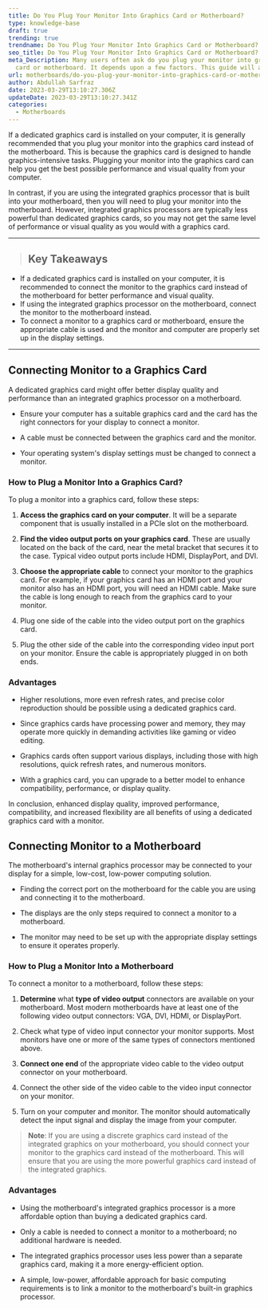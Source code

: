 ```yaml
---
title: Do You Plug Your Monitor Into Graphics Card or Motherboard?
type: knowledge-base
draft: true
trending: true
trendname: Do You Plug Your Monitor Into Graphics Card or Motherboard?
seo_title: Do You Plug Your Monitor Into Graphics Card or Motherboard?
meta_Description: Many users often ask do you plug your monitor into graphics
  card or motherboard. It depends upon a few factors. This guide will answer it.
url: motherboards/do-you-plug-your-monitor-into-graphics-card-or-motherboard/
author: Abdullah Sarfraz
date: 2023-03-29T13:10:27.306Z
updateDate: 2023-03-29T13:10:27.341Z
categories:
  - Motherboards
---
```

If a dedicated graphics card is installed on your computer, it is generally recommended that you plug your monitor into the graphics card instead of the motherboard. This is because the graphics card is designed to handle graphics-intensive tasks. Plugging your monitor into the graphics card can help you get the best possible performance and visual quality from your computer.

In contrast, if you are using the integrated graphics processor that is built into your motherboard, then you will need to plug your monitor into the motherboard. However, integrated graphics processors are typically less powerful than dedicated graphics cards, so you may not get the same level of performance or visual quality as you would with a graphics card.

- - -

> ## Key Takeaways

* If a dedicated graphics card is installed on your computer, it is recommended to connect the monitor to the graphics card instead of the motherboard for better performance and visual quality.
* If using the integrated graphics processor on the motherboard, connect the monitor to the motherboard instead.
* To connect a monitor to a graphics card or motherboard, ensure the appropriate cable is used and the monitor and computer are properly set up in the display settings.

- - -

## Connecting Monitor to a Graphics Card

A dedicated graphics card might offer better display quality and performance than an integrated graphics processor on a motherboard.

* Ensure your computer has a suitable graphics card and the card has the right connectors for your display to connect a monitor.


* A cable must be connected between the graphics card and the monitor.


* Your operating system's display settings must be changed to connect a monitor.

### How to Plug a Monitor Into a Graphics Card?

To plug a monitor into a graphics card, follow these steps:

1. **Access the graphics card on your computer**. It will be a separate component that is usually installed in a PCIe slot on the motherboard.


2. **Find the video output ports on your graphics card**. These are usually located on the back of the card, near the metal bracket that secures it to the case. Typical video output ports include HDMI, DisplayPort, and DVI.


3. **Choose the appropriate cable** to connect your monitor to the graphics card. For example, if your graphics card has an HDMI port and your monitor also has an HDMI port, you will need an HDMI cable. Make sure the cable is long enough to reach from the graphics card to your monitor.


4. Plug one side of the cable into the video output port on the graphics card.


5. Plug the other side of the cable into the corresponding video input port on your monitor. Ensure the cable is appropriately plugged in on both ends.

### Advantages

* Higher resolutions, more even refresh rates, and precise color reproduction should be possible using a dedicated graphics card.


* Since graphics cards have processing power and memory, they may operate more quickly in demanding activities like gaming or video editing.


* Graphics cards often support various displays, including those with high resolutions, quick refresh rates, and numerous monitors.


* With a graphics card, you can upgrade to a better model to enhance compatibility, performance, or display quality.

In conclusion, enhanced display quality, improved performance, compatibility, and increased flexibility are all benefits of using a dedicated graphics card with a monitor.

## Connecting Monitor to a Motherboard

The motherboard's internal graphics processor may be connected to your display for a simple, low-cost, low-power computing solution.

* Finding the correct port on the motherboard for the cable you are using and connecting it to the motherboard.


* The displays are the only steps required to connect a monitor to a motherboard.


* The monitor may need to be set up with the appropriate display settings to ensure it operates properly.

### How to Plug a Monitor Into a Motherboard

To connect a monitor to a motherboard, follow these steps:

1. **Determine** what **type of video output** connectors are available on your motherboard. Most modern motherboards have at least one of the following video output connectors: VGA, DVI, HDMI, or DisplayPort.


2. Check what type of video input connector your monitor supports. Most monitors have one or more of the same types of connectors mentioned above.


3. **Connect one end** of the appropriate video cable to the video output connector on your motherboard.


4. Connect the other side of the video cable to the video input connector on your monitor.


5. Turn on your computer and monitor. The monitor should automatically detect the input signal and display the image from your computer.

> **Note**: If you are using a discrete graphics card instead of the integrated graphics on your motherboard, you should connect your monitor to the graphics card instead of the motherboard. This will ensure that you are using the more powerful graphics card instead of the integrated graphics.

### Advantages

* Using the motherboard's integrated graphics processor is a more affordable option than buying a dedicated graphics card.


* Only a cable is needed to connect a monitor to a motherboard; no additional hardware is needed.


* The integrated graphics processor uses less power than a separate graphics card, making it a more energy-efficient option.


* A simple, low-power, affordable approach for basic computing requirements is to link a monitor to the motherboard's built-in graphics processor.